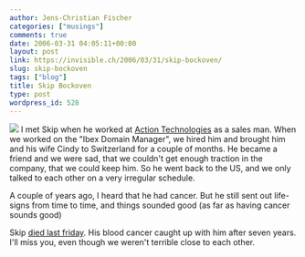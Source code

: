 ```yaml
---
author: Jens-Christian Fischer
categories: ["musings"]
comments: true
date: 2006-03-31 04:05:11+00:00
layout: post
link: https://invisible.ch/2006/03/31/skip-bockoven/
slug: skip-bockoven
tags: ["blog"]
title: Skip Bockoven
type: post
wordpress_id: 528
---
```


![](https://static.flickr.com/44/120367974_0af9fb82cb.jpg?v=0)
I met Skip when he worked at [Action Technologies][2] as a sales man. When we worked on the "Ibex Domain Manager", we hired him and brought him and his wife Cindy to Switzerland for a couple of months. He became a friend and we were sad, that we couldn't get enough traction in the company, that we could keep him. So he went back to the US, and we only talked to each other on a very irregular schedule.

A couple of years ago, I heard that he had cancer. But he still sent out life-signs from time to time, and things sounded good (as far as having cancer sounds good)

Skip [died last friday][1]. His blood cancer caught up with him after seven years. I'll miss you, even though we weren't terrible close to each other.

[1]: https://www.bellinghamherald.com/apps/pbcs.dll/article?AID=/20060325/OBITS/603250305/1011
[2]: https://www.actiontech.com/
